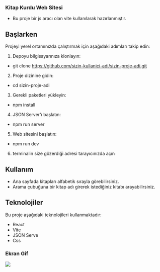 <h3>Kitap Kurdu Web Sitesi</h3>

- Bu proje bir js aracı olan vite kullanılarak hazırlanmıştır.

## Başlarken

Projeyi yerel ortamınızda çalıştırmak için aşağıdaki adımları takip edin:

1. Depoyu bilgisayarınıza klonlayın:

- git clone https://github.com/sizin-kullanici-adi/sizin-proje-adi.git

2. Proje dizinine gidin:

- cd sizin-proje-adi

3. Gerekli paketleri yükleyin:

- npm install

4. JSON Server'ı başlatın:

- npm run server

5. Web sitesini başlatın:

- npm run dev

6. terminalin size gözerdiği adresi tarayıcınızda açın

## Kullanım

- Ana sayfada kitapları alfabetik sırayla görebilirsiniz.
- Arama çubuğuna bir kitap adı girerek istediğiniz kitabı arayabilirsiniz.

## Teknolojiler

Bu proje aşağıdaki teknolojileri kullanmaktadır:

- React
- Vite
- JSON Serve
- Css

<h3>Ekran Gif</h3>

![](reack_bookshop.gif)
